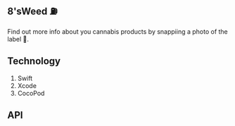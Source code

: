 ## 8'sWeed ⛽️

Find out more info about you cannabis products by snappiing a photo of the label 🤯.

## Technology

1. Swift
2. Xcode
3. CocoPod

## API



